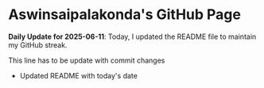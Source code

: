 # Aswinsaipalakonda's GitHub Page



**Daily Update for 2025-06-11**: Today, I updated the README file to maintain my GitHub streak.

This line has to be update with commit changes 
 - Updated README with today's date
